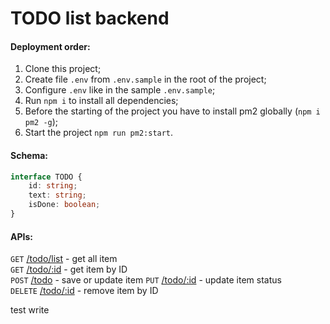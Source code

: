 # TODO list backend

#### Deployment order:
1) Clone this project;
2) Create file `.env` from `.env.sample` in the root of the project;
3) Configure `.env` like in the sample `.env.sample`;
4) Run `npm i` to install all dependencies;
5) Before the starting of the project you have to install pm2 globally (`npm i pm2 -g`);
6) Start the project `npm run pm2:start`.

#### Schema:
```typescript
interface TODO {
    id: string;
    text: string;
    isDone: boolean;
}
```

#### APIs:
`GET` [/todo/list]() - get all item  
`GET` [/todo/:id]() - get item by ID  
`POST` [/todo]() - save or update item
`PUT` [/todo/:id]() - update item status  
`DELETE` [/todo/:id]() - remove item by ID  


test write
